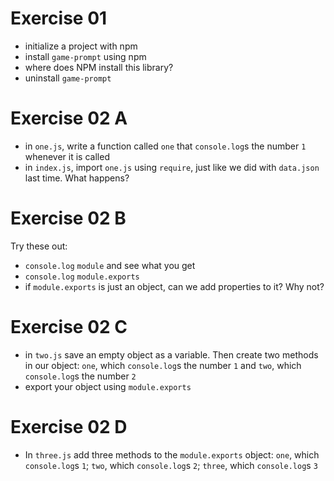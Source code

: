 # Exercise 01
- initialize a project with npm
- install `game-prompt` using npm
- where does NPM install this library?
- uninstall `game-prompt`

# Exercise 02 A
- in `one.js`, write a function called `one` that `console.log`s the number `1` whenever it is called
- in `index.js`, import `one.js` using `require`, just like we did with `data.json` last time. What happens?


# Exercise 02 B
Try these out:
- `console.log` `module` and see what you get
- `console.log` `module.exports`
- if `module.exports` is just an object, can we add properties to it? Why not?

# Exercise 02 C
- in `two.js` save an empty object as a variable. Then create two methods in our object: `one`, which `console.log`s the number `1` and `two`, which `console.log`s the number `2`
- export your object using `module.exports`

# Exercise 02 D
- In `three.js` add three methods to the `module.exports` object: `one`, which `console.log`s `1`; `two`, which `console.log`s `2`; `three`, which `console.log`s `3`
